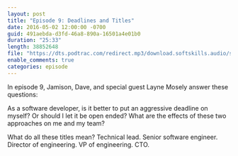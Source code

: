 ```yaml
---
layout: post
title: "Episode 9: Deadlines and Titles"
date: 2016-05-02 12:00:00 -0700
guid: 491aebda-d3fd-46a8-890a-16501a4e01b0
duration: "25:33"
length: 38852648
file: "https://dts.podtrac.com/redirect.mp3/download.softskills.audio/sse-009.mp3"
enable_comments: true
categories: episode
---
```






In episode 9, Jamison, Dave, and special guest Layne Mosely answer these questions:

As a software developer, is it better to put an aggressive deadline on myself? Or should I let it be open ended? What are the effects of these two approaches on me and my team?

What do all these titles mean? Technical lead. Senior software engineer. Director of engineering. VP of engineering. CTO.



